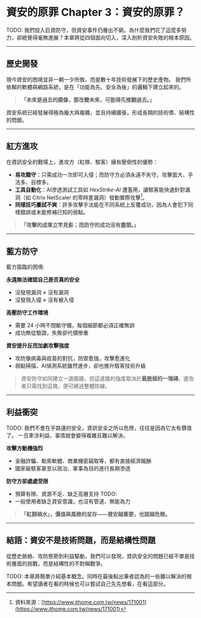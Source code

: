 # 資安的原罪 Chapter 3：資安的原罪？

TODO:
我們投入巨資防守，但資安事件仍層出不窮。為什麼我們花了這麼多努力，卻總覺得毫無進展？本章將從四個面向切入，深入剖析資安失敗的根本原因。

---

## 歷史開發

現今資安的困境並非一朝一夕所致，而是數十年技術發展下的歷史產物。
我們所依賴的軟體與網路系統，是在「功能為先、安全為後」的邏輯下建立起來的。

> **「未來是過去的鏡像，要改變未來，可能得先推翻過去。」**

資安系統已經發展得極為龐大與複雜，並且持續擴張，形成長期的技術債、結構性的問題。

---

## 紅方進攻

在資訊安全的戰場上，進攻方（紅隊、駭客）擁有壓倒性的優勢：

* **易攻難守**：只需成功一次即可入侵；而防守方必須永遠不失守。攻擊面大、手法多、目標多。
* **工具自動化**：AI滲透測試工具如 *HexStrike-AI* 遭濫用，讓駭客能快速針對漏洞（如 Citrix NetScaler 的零時差漏洞）發動實際攻擊[^1]。
* **同樣技巧屢試不爽**：許多攻擊手法能在不同系統上反覆成功，因為人會犯下同樣錯誤或未能修補已知的弱點。

> **「攻擊的成果立竿見影；而防守的成功沒有盡頭。」**

---

## 藍方防守

藍方面臨的困境:

**永遠無法確認自己是否真的安全**

  * 沒發現漏洞 ≠ 沒有漏洞
  * 沒發現入侵 ≠ 沒有被入侵

**高壓防守工作環境**

  * 需要 24 小時不間斷守備，每個細節都必須正確無誤
  * 成功無從驗證，失敗卻代價慘重

**資安提升反而加劇攻擊強度**

  * 攻防像病毒與疫苗的對抗，防禦愈強，攻擊愈進化
  * 弱點掃描、AI偵測系統雖然進步，卻也推升駭客技術升級

>資安防守如同建立一道圍牆，但這道牆的強度取決於**最脆弱的一塊磚**。進攻者只需找到這塊，便可繞過整體防線。
---

## 利益衝突

TODO:
我們不會在乎路邊的安全，資訊安全之所以危險，往往是因為它太有價值了。
一旦牽涉利益，事情就會變得複雜且難以解決。

**攻擊方動機強烈**

* 金融詐騙、勒索軟體、商業機密竊取等，都有直接經濟報酬
* 國家級駭客甚至以政治、軍事為目的進行長期滲透

**防守方卻處處受限**

* 預算有限、資源不足、缺乏高層支持
TODO:
* 一般使用者缺乏資安意識，也沒有管道、無能為力 

> **「紅顏禍水」，價值與風險的並存——資安越重要，也就越危險。**

---

## 結語：資安不是技術問題，而是結構性問題

從歷史脈絡、攻防態勢到利益驅動，我們可以發現，資訊安全的問題已經不單是技術層面的挑戰，而是結構性的不對稱戰爭。

TODO:
本章將簡單介紹基本概念。同時在最後點出筆者認為的一些難以解決的根本問題。希望讀者在看的時候也可以嘗試自己先先想看，在看這部分。

[^1]: 資料來源：[https://www.ithome.com.tw/news/171001](https://www.ithome.com.tw/news/171001)


